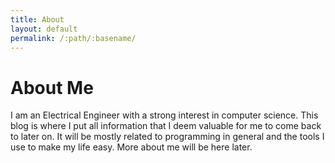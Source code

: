 ```yaml
---
title: About
layout: default
permalink: /:path/:basename/
---
```



About Me
========

I am an Electrical Engineer with a strong interest in computer science.  This blog is where I put all information that I
deem valuable for me to come back to later on.  It will be mostly related to programming in general and the tools I use
to make my life easy.  More about me will be here later.
